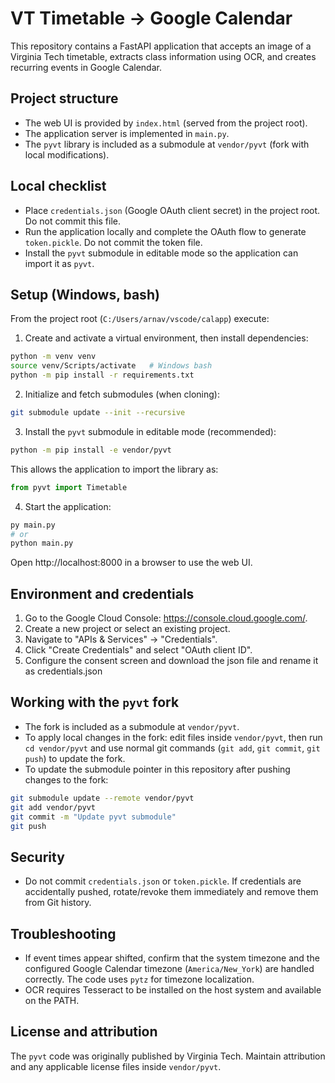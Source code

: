 # VT Timetable → Google Calendar

This repository contains a FastAPI application that accepts an image of a Virginia Tech timetable, extracts class information using OCR, and creates recurring events in Google Calendar.

## Project structure
- The web UI is provided by `index.html` (served from the project root).
- The application server is implemented in `main.py`.
- The `pyvt` library is included as a submodule at `vendor/pyvt` (fork with local modifications).

## Local checklist
- Place `credentials.json` (Google OAuth client secret) in the project root. Do not commit this file.
- Run the application locally and complete the OAuth flow to generate `token.pickle`. Do not commit the token file.
- Install the `pyvt` submodule in editable mode so the application can import it as `pyvt`.

## Setup (Windows, bash)
From the project root (`C:/Users/arnav/vscode/calapp`) execute:

1) Create and activate a virtual environment, then install dependencies:

```bash
python -m venv venv
source venv/Scripts/activate   # Windows bash
python -m pip install -r requirements.txt
```

2) Initialize and fetch submodules (when cloning):

```bash
git submodule update --init --recursive
```

3) Install the `pyvt` submodule in editable mode (recommended):

```bash
python -m pip install -e vendor/pyvt
```

This allows the application to import the library as:

```py
from pyvt import Timetable
```

4) Start the application:

```bash
py main.py
# or
python main.py
```

Open http://localhost:8000 in a browser to use the web UI.

## Environment and credentials
1. Go to the Google Cloud Console: https://console.cloud.google.com/.
2. Create a new project or select an existing project.
3. Navigate to "APIs & Services" → "Credentials".
4. Click "Create Credentials" and select "OAuth client ID".
5. Configure the consent screen and download the json file and rename it as credentials.json

## Working with the `pyvt` fork
- The fork is included as a submodule at `vendor/pyvt`.
- To apply local changes in the fork: edit files inside `vendor/pyvt`, then run `cd vendor/pyvt` and use normal git commands (`git add`, `git commit`, `git push`) to update the fork.
- To update the submodule pointer in this repository after pushing changes to the fork:

```bash
git submodule update --remote vendor/pyvt
git add vendor/pyvt
git commit -m "Update pyvt submodule"
git push
```

## Security
- Do not commit `credentials.json` or `token.pickle`. If credentials are accidentally pushed, rotate/revoke them immediately and remove them from Git history.

## Troubleshooting
- If event times appear shifted, confirm that the system timezone and the configured Google Calendar timezone (`America/New_York`) are handled correctly. The code uses `pytz` for timezone localization.
- OCR requires Tesseract to be installed on the host system and available on the PATH.

## License and attribution
The `pyvt` code was originally published by Virginia Tech. Maintain attribution and any applicable license files inside `vendor/pyvt`.
